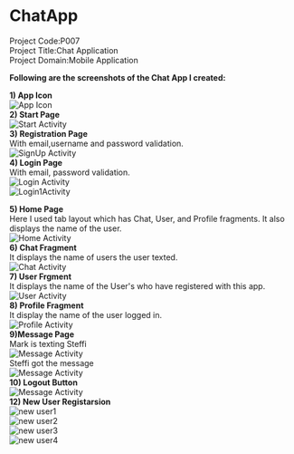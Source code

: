 # ChatApp
Project Code:P007<br/>
Project Title:Chat Application  
Project Domain:Mobile Application  
  
**Following are the screenshots of the Chat App I created:**  

**1) App Icon**  
![App Icon](https://github.com/steffi08/ChatApp/blob/master/AppImages/Screen_Capture_Img_2616.png)  
**2) Start Page**  
![Start Activity](https://github.com/steffi08/ChatApp/blob/master/AppImages/Screen_Capture_Img_10.png)  
**3) Registration Page**   
With email,username and password validation.  
![SignUp Activity](https://github.com/steffi08/ChatApp/blob/master/AppImages/Screen_Capture_Img_11.png)  
**4) Login Page**  
With email, password validation.  
![Login Activity](https://github.com/steffi08/ChatApp/blob/master/AppImages/Screen_Capture_Img_8842.png)  
![Login1Activity](https://github.com/steffi08/ChatApp/blob/master/AppImages/Screen_Capture_Img_9641.png)  

**5) Home Page**  
Here I used tab layout which has Chat, User, and Profile fragments. It also displays the name of the user.  
![Home Activity](https://github.com/steffi08/ChatApp/blob/master/AppImages/Screen_Capture_Img_7228.png)  
**6) Chat Fragment**    
It displays the name of users the user texted.  
![Chat Activity](https://github.com/steffi08/ChatApp/blob/master/AppImages/Screen_Capture_Img_7228.png)  
**7) User Frgment**  
It displays the name of the User's who have registered with this app.  
![User Activity](https://github.com/steffi08/ChatApp/blob/master/AppImages/Screen_Capture_Img_2290.png)  
**8) Profile Fragment**  
It display the name of the user logged in.    
![Profile Activity](https://github.com/steffi08/ChatApp/blob/master/AppImages/Screen_Capture_Img_8282.png)      
**9)Message Page**  
Mark is texting Steffi   
![Message Activity](https://github.com/steffi08/ChatApp/blob/master/AppImages/Screen_Capture_Img_2435.png)  
Steffi got the message  
![Message Activity](https://github.com/steffi08/ChatApp/blob/master/AppImages/Screen_Capture_Img_7366.png)  
**10) Logout Button**  
![Message Activity](https://github.com/steffi08/ChatApp/blob/master/AppImages/Screen_Capture_Img_8800.png)  
**12) New User Registarsion**  
![new user1](https://github.com/steffi08/ChatApp/blob/master/AppImages/Screen_Capture_Img_6735.png)  
![new user2](https://github.com/steffi08/ChatApp/blob/master/AppImages/Screen_Capture_Img_7188.png)   
![new user3](https://github.com/steffi08/ChatApp/blob/master/AppImages/Screen_Capture_Img_9681.png)  
![new user4](https://github.com/steffi08/ChatApp/blob/master/AppImages/Screen_Capture_Img_5835.png)  






